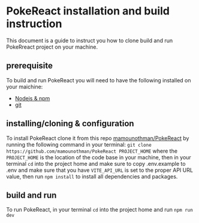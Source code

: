 # PokeReact installation and build instruction

This document is a guide to instruct you how to clone build and run PokeRreact project on your machine.

## prerequisite

To build and run PokeReact you will need to have the following installed on your maichine:
 - [Nodejs & npm](https://nodejs.org/en) 
 - [git](https://git-scm.com/)

## installing/cloning & configuration

To install PokeReact clone it from this repo [mamounothman/PokeReact](https://github.com/mamounothman/PokeReact) by running the following command in your terminal: 
    ```
    git clone https://github.com/mamounothman/PokeReact PROJECT_HOME
    ```
where the `PROJECT_HOME` is the location of the code base in your machine, then in your terminal `cd` into the project home and make sure to copy .env.example to .env and make sure that you have `VITE_API_URL` is set to the proper API URL value, then run `npm install` to install all dependencies and packages.


## build and run

To run PokeReact, in your terminal `cd` into the project home and run `npm run dev`